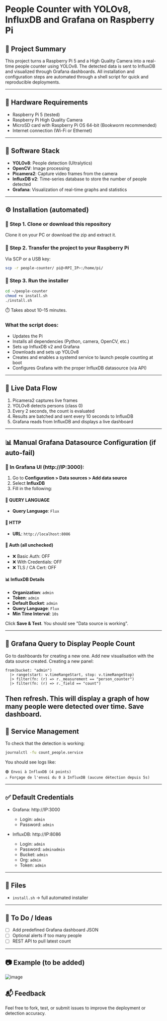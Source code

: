 # People Counter with YOLOv8, InfluxDB and Grafana on Raspberry Pi

## 🧠 Project Summary

This project turns a Raspberry Pi 5 and a High Quality Camera into a real-time people counter using YOLOv8. The detected data is sent to InfluxDB and visualized through Grafana dashboards. All installation and configuration steps are automated through a shell script for quick and reproducible deployments.

---

## 🔧 Hardware Requirements

* Raspberry Pi 5 (tested)
* Raspberry Pi High Quality Camera 
* MicroSD card with Raspberry Pi OS 64-bit (Bookworm recommended)
* Internet connection (Wi-Fi or Ethernet)

---

## 🧰 Software Stack

* **YOLOv8**: People detection (Ultralytics)
* **OpenCV**: Image processing
* **Picamera2**: Capture video frames from the camera
* **InfluxDB v2**: Time-series database to store the number of people detected
* **Grafana**: Visualization of real-time graphs and statistics

---

## ⚙️ Installation (automated)

### 📁 Step 1. Clone or download this repository

Clone it on your PC or download the zip and extract it.

### 📂 Step 2. Transfer the project to your Raspberry Pi

Via SCP or a USB key:

```bash
scp -r people-counter/ pi@<RPI_IP>:/home/pi/
```

### 🏁 Step 3. Run the installer

```bash
cd ~/people-counter
chmod +x install.sh
./install.sh
```

⏱️ Takes about 10–15 minutes.

### What the script does:

* Updates the Pi
* Installs all dependencies (Python, camera, OpenCV, etc.)
* Sets up InfluxDB v2 and Grafana
* Downloads and sets up YOLOv8
* Creates and enables a systemd service to launch people counting at boot
* Configures Grafana with the proper InfluxDB datasource (via API)

---

## 📡 Live Data Flow

1. Picamera2 captures live frames
2. YOLOv8 detects persons (class 0)
3. Every 2 seconds, the count is evaluated
4. Results are batched and sent every 10 seconds to InfluxDB
5. Grafana reads from InfluxDB and displays a live dashboard

---

## 📊 Manual Grafana Datasource Configuration (if auto-fail)


### 📍 In Grafana UI (http://IP:3000):

1. Go to **Configuration > Data sources > Add data source**
2. Select **InfluxDB**
3. Fill in the following:

#### 🔷 QUERY LANGUAGE

* **Query Language**: `Flux`

#### 🔷 HTTP

* **URL**: `http://localhost:8086`

#### 🔐 Auth (all unchecked)

* ❌ Basic Auth: OFF
* ❌ With Credentials: OFF
* ❌ TLS / CA Cert: OFF

#### 📊 InfluxDB Details

* **Organization**: `admin`
* **Token**: `admin`
* **Default Bucket**: `admin`
* **Query Language**: `Flux`
* **Min Time Interval**: `10s`

Click **Save & Test**. You should see "Data source is working".

---

## 🧪 Grafana Query to Display People Count

Go to dashboards for creating a new one.
Add new visualisation with the data source created.
Creating a new panel:

```flux
from(bucket: "admin")
  |> range(start: v.timeRangeStart, stop: v.timeRangeStop)
  |> filter(fn: (r) => r._measurement == "person_counter")
  |> filter(fn: (r) => r._field == "count")
```
Then refresh.
This will display a graph of how many people were detected over time.
Save dashboard.
---

## 🔁 Service Management

To check that the detection is working:

```bash
journalctl -fu count_people.service
```

You should see logs like:

```
🟢 Envoi à InfluxDB (4 points)
⚠️ Forçage de l'envoi du 0 à InfluxDB (aucune détection depuis 5s)
```

---

## ✅ Default Credentials

* Grafana: http://IP:3000

  * Login: `admin`
  * Password: `admin`
* InfluxDB: http://IP:8086

  * Login: `admin`
  * Password: `adminadmin`
  * Bucket: `admin`
  * Org: `admin`
  * Token: `admin`

---

## 📎 Files

* `install.sh` → full automated installer

---

## 📌 To Do / Ideas

* [ ] Add predefined Grafana dashboard JSON
* [ ] Optional alerts if too many people
* [ ] REST API to pull latest count

---

## 📷 Example (to be added)

![image](https://github.com/user-attachments/assets/c6b0040e-3e19-4f27-9933-00dbecbc20c5)

## 📬 Feedback

Feel free to fork, test, or submit issues to improve the deployment or detection accuracy.
